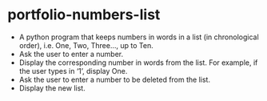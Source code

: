# portfolio-numbers-list
- A python program that keeps numbers in words in a list (in chronological order), i.e. One, Two, Three…, up to Ten.
- Ask the user to enter a number. 
- Display the corresponding number in words from the list. For example, if the user types in ‘1’, display One.
- Ask the user to enter a number to be deleted from the list.
- Display the new list.
